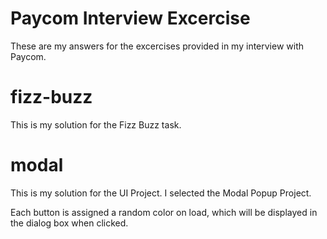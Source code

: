 # Paycom Interview Excercise

These are my answers for the excercises provided in my interview with Paycom.

# fizz-buzz

This is my solution for the Fizz Buzz task.

# modal

This is my solution for the UI Project. I selected the Modal Popup Project.

Each button is assigned a random color on load, which will be displayed in the dialog box when clicked.
